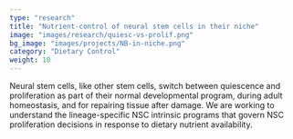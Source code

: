 ```yaml
---
type: "research"
title: "Nutrient-control of neural stem cells in their niche"
image: "images/research/quiesc-vs-prolif.png"
bg_image: "images/projects/NB-in-niche.png"
category: "Dietary Control"
weight: 10
---
```

Neural stem cells, like other stem cells, switch between quiescence and proliferation as part of their normal developmental program, during adult homeostasis, and for repairing tissue after damage. We are working to understand the lineage-specific NSC intrinsic programs that govern NSC proliferation decisions in response to dietary nutrient availability.